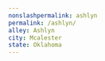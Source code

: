 ```yaml
---
﻿nonslashpermalink: ashlyn
permalink: /ashlyn/
alley: Ashlyn
city: Mcalester
state: Oklahoma
---
```

